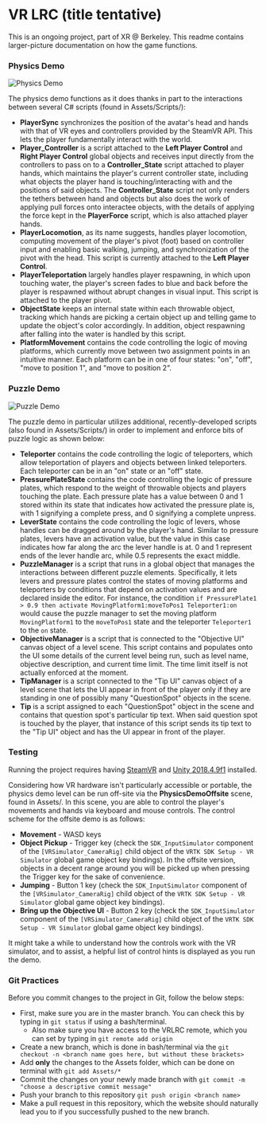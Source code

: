# VR LRC (title tentative)

This is an ongoing project, part of XR @ Berkeley. This readme contains larger-picture documentation on how the game functions.

### Physics Demo

![Physics Demo](https://media.giphy.com/media/SwlrRFxQQYo4GTLNP0/giphy.gif)

The physics demo functions as it does thanks in part to the interactions between several C# scripts (found in Assets/Scripts/):
* **PlayerSync** synchronizes the position of the avatar's head and hands with that of VR eyes and controllers provided by the SteamVR API. This lets the player fundamentally interact with the world.
* **Player_Controller** is a script attached to the **Left Player Control** and **Right Player Control** global objects and receives input directly from the controllers to pass on to a **Controller_State** script attached to player hands, which maintains the player's current controller state, including what objects the player hand is touching/interacting with and the positions of said objects. The **Controller_State** script not only renders the tethers between hand and objects but also does the work of applying pull forces onto interactee objects, with the details of applying the force kept in the **PlayerForce** script, which is also attached player hands.
* **PlayerLocomotion**, as its name suggests, handles player locomotion, computing movement of the player's pivot (foot) based on controller input and enabling basic walking, jumping, and synchronization of the pivot with the head. This script is currently attached to the **Left Player Control**.
* **PlayerTeleportation** largely handles player respawning, in which upon touching water, the player's screen fades to blue and back before the player is respawned without abrupt changes in visual input. This script is attached to the player pivot.
* **ObjectState** keeps an internal state within each throwable object, tracking which hands are picking a certain object up and telling game to update the object's color accordingly. In addition, object respawning after falling into the water is handled by this script.
* **PlatformMovement** contains the code controlling the logic of moving platforms, which currently move between two assignment points in an intuitive manner. Each platform can be in one of four states: "on", "off", "move to position 1", and "move to position 2".

### Puzzle Demo

![Puzzle Demo](https://media.giphy.com/media/SwlrRFxQQYo4GTLNP0/giphy.gif)

The puzzle demo in particular utilizes additional, recently-developed scripts (also found in Assets/Scripts/) in order to implement and enforce bits of puzzle logic as shown below:
* **Teleporter** contains the code controlling the logic of teleporters, which allow teleportation of players and objects between linked teleporters. Each teleporter can be in an "on" state or an "off" state.
* **PressurePlateState** contains the code controlling the logic of pressure plates, which respond to the weight of throwable objects and players touching the plate. Each pressure plate has a value between 0 and 1 stored within its state that indicates how activated the pressure plate is, with 1 signifying a complete press, and 0 signifying a complete unpress.
* **LeverState** contains the code controlling the logic of levers, whose handles can be dragged around by the player's hand. Similar to pressure plates, levers have an activation value, but the value in this case indicates how far along the arc the lever handle is at. 0 and 1 represent ends of the lever handle arc, while 0.5 represents the exact middle.
* **PuzzleManager** is a script that runs in a global object that manages the interactions between different puzzle elements. Specifically, it lets levers and pressure plates control the states of moving platforms and teleporters by conditions that depend on activation values and are declared inside the editor. For instance, the condition `if PressurePlate1 > 0.9 then activate MovingPlatform1:moveToPos1 Teleporter1:on` would cause the puzzle manager to set the moving platform `MovingPlatform1` to the `moveToPos1` state and the teleporter `Teleporter1` to the `on` state.
* **ObjectiveManager** is a script that is connected to the "Objective UI" canvas object of a level scene. This script contains and populates onto the UI some details of the current level being run, such as level name, objective description, and current time limit. The time limit itself is not actually enforced at the moment.
* **TipManager** is a script connected to the "Tip UI" canvas object of a level scene that lets the UI appear in front of the player only if they are standing in one of possibly many "QuestionSpot" objects in the scene.
* **Tip** is a script assigned to each "QuestionSpot" object in the scene and contains that question spot's particular tip text. When said question spot is touched by the player, that instance of this script sends its tip text to the "Tip UI" object and has the UI appear in front of the player.

### Testing

Running the project requires having [SteamVR](https://store.steampowered.com/app/250820/SteamVR/) and [Unity 2018.4.9f1](https://unity3d.com/unity/whats-new/2018.4.9) installed.

Considering how VR hardware isn't particularly accessible or portable, the physics demo level can be run off-site via the **PhysicsDemoOffsite** scene, found in Assets/. In this scene, you are able to control the player's movements and hands via keyboard and mouse controls. The control scheme for the offsite demo is as follows:
* **Movement** - WASD keys
* **Object Pickup** - Trigger key (check the `SDK_InputSimulator` component of the `[VRSimulator_CameraRig]` child object of the `VRTK SDK Setup - VR Simulator` global game object key bindings). In the offsite version, objects in a decent range around you will be picked up when pressing the Trigger key for the sake of convenience.
* **Jumping** - Button 1 key (check the `SDK_InputSimulator` component of the `[VRSimulator_CameraRig]` child object of the `VRTK SDK Setup - VR Simulator` global game object key bindings).
* **Bring up the Objective UI** - Button 2 key (check the `SDK_InputSimulator` component of the `[VRSimulator_CameraRig]` child object of the `VRTK SDK Setup - VR Simulator` global game object key bindings).

It might take a while to understand how the controls work with the VR simulator, and to assist, a helpful list of control hints is displayed as you run the demo.

### Git Practices

Before you commit changes to the project in Git, follow the below steps:
* First, make sure you are in the master branch. You can check this by typing in `git status` if using a bash/terminal.
  * Also make sure you have access to the VRLRC remote, which you can set by typing in `git remote add origin `
* Create a new branch, which is done in bash/terminal via the `git checkout -n <branch name goes here, but without these brackets>`
* Add **only** the changes to the Assets folder, which can be done on terminal with `git add Assets/*`
* Commit the changes on your newly made branch with `git commit -m "choose a descriptive commit message"`
* Push your branch to this repository `git push origin <branch name>`
* Make a pull request in this repository, which the website should naturally lead you to if you successfully pushed to the new branch.
